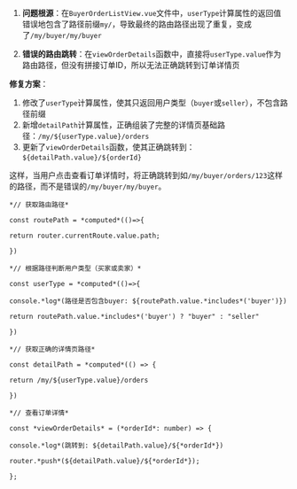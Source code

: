 1. **问题根源**：在`BuyerOrderListView.vue`文件中，`userType`计算属性的返回值错误地包含了路径前缀`my/`，导致最终的路由路径出现了重复，变成了`/my/buyer/my/buyer`

2. **错误的路由跳转**：在`viewOrderDetails`函数中，直接将`userType.value`作为路由路径，但没有拼接订单ID，所以无法正确跳转到订单详情页

**修复方案**：

1. 修改了`userType`计算属性，使其只返回用户类型（`buyer`或`seller`），不包含路径前缀
2. 新增`detailPath`计算属性，正确组装了完整的详情页基础路径：`/my/${userType.value}/orders`
3. 更新了`viewOrderDetails`函数，使其正确跳转到：`${detailPath.value}/${orderId}`

这样，当用户点击查看订单详情时，将正确跳转到如`/my/buyer/orders/123`这样的路径，而不是错误的`/my/buyer/my/buyer`。



`*// 获取路由路径*`

`const routePath = *computed*(()=>{`

 `return router.currentRoute.value.path;`

`})`

`*// 根据路径判断用户类型（买家或卖家）*`

`const userType = *computed*(()=>{`

 `console.*log*(路径是否包含buyer: ${routePath.value.*includes*('buyer')})`

 `return routePath.value.*includes*('buyer') ? "buyer" : "seller"`

`})`

`*// 获取正确的详情页路径*`

`const detailPath = *computed*(() => {`

 `return /my/${userType.value}/orders`

`})`

`*// 查看订单详情*`

`const *viewOrderDetails* = (*orderId*: number) => {`

 `console.*log*(跳转到: ${detailPath.value}/${*orderId*})`

 `router.*push*(${detailPath.value}/${*orderId*});`

`};`